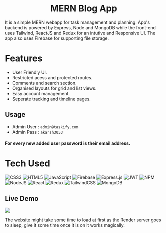<div align="center">
      <h1> MERN Blog App</h1>
     </div>
It is a simple MERN webapp for task management and planning. App's backend is powered by Express, Node and MongoDB while the front-end uses Tailwind, ReactJS and Redux for an intutive and Responsive UI. The app also uses Firebase for supporting file storage. 

# Features
- User Friendly UI.
- Restricted acess and protected routes.
- Comments and search section. 
- Organised layouts for grid and list views.
- Easy account management.
- Seperate tracking and timeline pages.

## Usage 
- Admin User : ```admin@taskify.com```
- Admin Pass : ```akarsh3053```

#### For every new added user password is their email address.


# Tech Used

 ![CSS3](https://img.shields.io/badge/css3-%231572B6.svg?style=for-the-badge&logo=css3&logoColor=white) ![HTML5](https://img.shields.io/badge/html5-%23E34F26.svg?style=for-the-badge&logo=html5&logoColor=white) ![JavaScript](https://img.shields.io/badge/javascript-%23323330.svg?style=for-the-badge&logo=javascript&logoColor=%23F7DF1E) ![Firebase](https://img.shields.io/badge/firebase-%23039BE5.svg?style=for-the-badge&logo=firebase) ![Express.js](https://img.shields.io/badge/express.js-%23404d59.svg?style=for-the-badge&logo=express&logoColor=%2361DAFB) ![JWT](https://img.shields.io/badge/JWT-black?style=for-the-badge&logo=JSON%20web%20tokens) ![NPM](https://img.shields.io/badge/NPM-%23000000.svg?style=for-the-badge&logo=npm&logoColor=white) ![NodeJS](https://img.shields.io/badge/node.js-6DA55F?style=for-the-badge&logo=node.js&logoColor=white) ![React](https://img.shields.io/badge/react-%2320232a.svg?style=for-the-badge&logo=react&logoColor=%2361DAFB) ![Redux](https://img.shields.io/badge/redux-%23593d88.svg?style=for-the-badge&logo=redux&logoColor=white) ![TailwindCSS](https://img.shields.io/badge/tailwindcss-%2338B2AC.svg?style=for-the-badge&logo=tailwind-css&logoColor=white) ![MongoDB](https://img.shields.io/badge/MongoDB-%234ea94b.svg?style=for-the-badge&logo=mongodb&logoColor=white)


## Live Demo
<a href="https://owldone-taskify.netlify.app" target="_blank"><img src="https://www.animatedimages.org/data/media/1096/animated-click-here-sign-and-button-image-0042.gif" /></a>

The website might take some time to load at first as the Render server goes to sleep, give it some time once it is on it works magically.